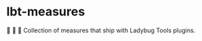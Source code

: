 # lbt-measures
:straight_ruler: :straight_ruler: :straight_ruler: Collection of measures that ship with Ladybug Tools plugins.
